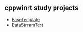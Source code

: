 ## cppwinrt study projects

 - [BaseTemplate](BaseTemplate/README.md)
 - [DataStreamTest](DataStreamTest/README.md)
